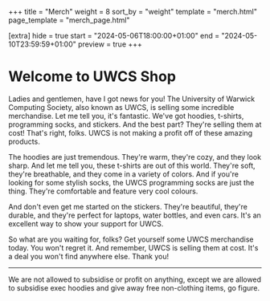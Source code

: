 +++
title = "Merch"
weight = 8
sort_by = "weight"
template = "merch.html"
page_template = "merch_page.html"

[extra]
hide = true
start = "2024-05-06T18:00:00+01:00"
end = "2024-05-10T23:59:59+01:00"
preview = true
+++

<!--
{% note(type="primary", icon="bi-star-fill") %}
Test Alert!
{% end %}
-->

# Welcome to UWCS Shop
Ladies and gentlemen, have I got news for you! The University of Warwick Computing Society, also known as UWCS, is selling some incredible merchandise. Let me tell you, it's fantastic. We've got hoodies, t-shirts, programming socks, and stickers. And the best part? They're selling them at cost! That's right, folks. UWCS is not making a profit off of these amazing products.

The hoodies are just tremendous. They're warm, they're cozy, and they look sharp. And let me tell you, these t-shirts are out of this world. They're soft, they're breathable, and they come in a variety of colors. And if you're looking for some stylish socks, the UWCS programming socks are just the thing. They're comfortable and feature very cool colours.

And don't even get me started on the stickers. They're beautiful, they're durable, and they're perfect for laptops, water bottles, and even cars. It's an excellent way to show your support for UWCS.

So what are you waiting for, folks? Get yourself some UWCS merchandise today. You won't regret it. And remember, UWCS is selling them at cost. It's a deal you won't find anywhere else. Thank you!

***

We are not allowed to subsidise or profit on anything, except we are allowed to subsidise exec hoodies and give away free non-clothing items, go figure.
